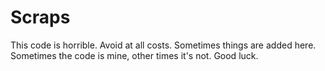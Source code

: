 # Scraps

This code is horrible. Avoid at all costs. Sometimes things are added here.
Sometimes the code is mine, other times it's not. 
Good luck. 


